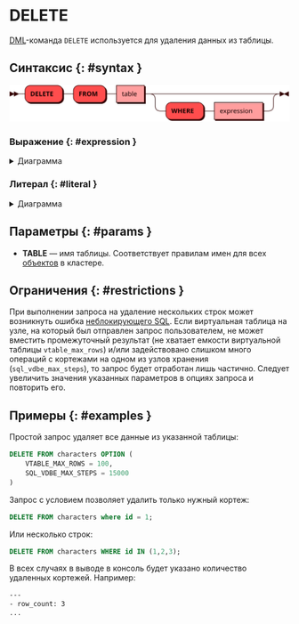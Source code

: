 # DELETE

[DML](dml.md)-команда `DELETE` используется для удаления данных из таблицы.

## Синтаксис {: #syntax }

![Delete](../../images/ebnf/delete.svg)

### Выражение {: #expression }

<details><summary>Диаграмма</summary><p>
![Expression](../../images/ebnf/expression.svg)
</p></details>

### Литерал {: #literal }

<details><summary>Диаграмма</summary><p>
![Literal](../../images/ebnf/literal.svg)
</p></details>

## Параметры {: #params }

* **TABLE** — имя таблицы. Соответствует правилам имен для всех [объектов](object.md)
  в кластере.

## Ограничения {: #restrictions }

При выполнении запроса на удаление нескольких строк может возникнуть
ошибка [неблокирующего SQL](non_block.md). Если виртуальная таблица на
узле, на который был отправлен запрос пользователем, не может вместить
промежуточный результат (не хватает емкости виртуальной таблицы
`vtable_max_rows`) и/или задействовано слишком много операций с
кортежами на одном из узлов хранения (`sql_vdbe_max_steps`), то запрос
будет отработан лишь частично. Следует увеличить значения указанных
параметров в опциях запроса и повторить его.

## Примеры {: #examples }

Простой запрос удаляет все данные из указанной таблицы:

```sql
DELETE FROM characters OPTION (
    VTABLE_MAX_ROWS = 100,
    SQL_VDBE_MAX_STEPS = 15000
)
```

Запрос с условием позволяет удалить только нужный кортеж:

```sql
DELETE FROM characters where id = 1;
```

Или несколько строк:

```sql
DELETE FROM characters WHERE id IN (1,2,3);
```

В всех случаях в выводе в консоль будет указано количество удаленных кортежей. Например:

```
---
- row_count: 3
...
```
